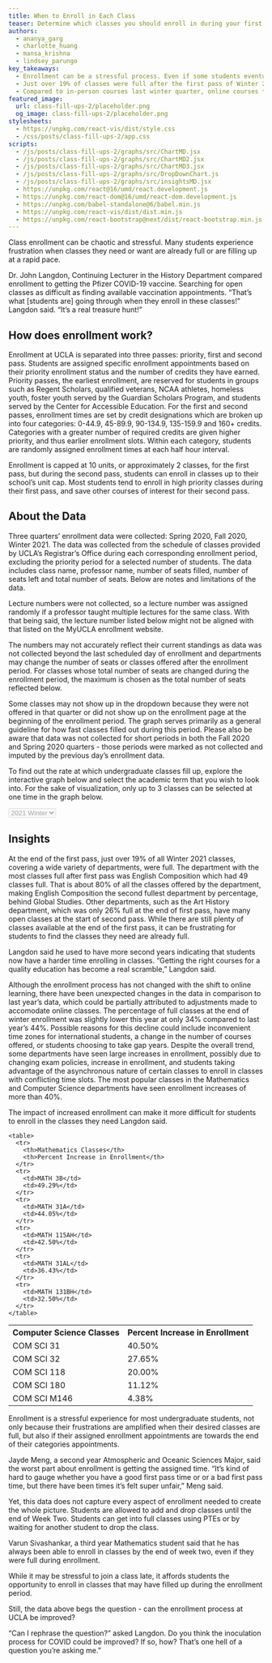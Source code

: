 ```yaml
---
title: When to Enroll in Each Class
teaser: Determine which classes you should enroll in during your first or second pass, based on analysis of Spring 2020, Fall 2020, and Winter 2021 Quarter Enrollment Data
authors:
  - ananya_garg
  - charlotte_huang
  - mansa_krishna
  - lindsey_parungo
key_takeaways:
  - Enrollment can be a stressful process. Even if some students eventually get the classes they need, many classes fill up before first and second year students have a chance to enroll. 
  - Just over 19% of classes were full after the first pass of Winter 2021 enrollment. They ranged across departments, with the three fullest by percentage being Global Studies, English Composition, and Physiological Science.  
  - Compared to in-person courses last winter quarter, online courses this quarter Winter 2021 showed up to 50% increased enrollment in Mathematics and Computer Science classes, especially for lower division courses.
featured_image:
  url: class-fill-ups-2/placeholder.png
  og_image: class-fill-ups-2/placeholder.png
stylesheets:
  - https://unpkg.com/react-vis/dist/style.css
  - /css/posts/class-fill-ups-2/app.css
scripts:
  - /js/posts/class-fill-ups-2/graphs/src/ChartMD.jsx
  - /js/posts/class-fill-ups-2/graphs/src/ChartMD2.jsx
  - /js/posts/class-fill-ups-2/graphs/src/ChartMD3.jsx
  - /js/posts/class-fill-ups-2/graphs/src/DropDownChart.js
  - /js/posts/class-fill-ups-2/graphs/src/insightsMD.jsx
  - https://unpkg.com/react@16/umd/react.development.js
  - https://unpkg.com/react-dom@16/umd/react-dom.development.js
  - https://unpkg.com/babel-standalone@6/babel.min.js
  - https://unpkg.com/react-vis/dist/dist.min.js
  - https://unpkg.com/react-bootstrap@next/dist/react-bootstrap.min.js
---
```


Class enrollment can be chaotic and stressful. Many students experience frustration when classes they need or want are already full or are filling up at a rapid pace. 

Dr. John Langdon, Continuing Lecturer in the History Department compared enrollment to getting the Pfizer COVID-19 vaccine. Searching for open classes as difficult as finding available vaccination appointments. “That’s what [students are] going through when they enroll in these classes!” Langdon said. “It’s a real treasure hunt!”

## How does enrollment work?

Enrollment at UCLA is separated into three passes: priority, first and second pass. Students are assigned specific enrollment appointments based on their priority enrollment status and the number of credits they have earned. Priority passes, the earliest enrollment, are reserved for students in groups such as Regent Scholars, qualified veterans, NCAA athletes, homeless youth, foster youth served by the Guardian Scholars Program, and students served by the Center for Accessible Education. For the first and second passes, enrollment times are set by credit designations which are broken up into four categories: 0-44.9, 45-89.9, 90-134.9, 135-159.9 and 160+ credits. Categories with a greater number of required credits are given higher priority, and thus earlier enrollment slots. Within each category, students are randomly assigned enrollment times at each half hour interval. 

Enrollment is capped at 10 units, or approximately 2 classes, for the first pass, but during the second pass, students can enroll in classes up to their school’s unit cap. Most students tend to enroll in high priority classes during their first pass, and save other courses of interest for their second pass. 


## About the Data

Three quarters’ enrollment data were collected: Spring 2020, Fall 2020, Winter 2021. The data was collected from the schedule of classes provided by UCLA’s Registrar’s Office during each corresponding enrollment period, excluding the priority period for a selected number of students. The data includes class name, professor name, number of seats filled, number of seats left and total number of seats. Below are notes and limitations of the data.  

Lecture numbers were not collected, so a lecture number was assigned randomly if a professor taught multiple lectures for the same class. With that being said, the lecture number listed below might not be aligned with that listed on the MyUCLA enrollment website. 

The numbers may not accurately reflect their current standings as data was not collected beyond the last scheduled day of enrollment and departments may change the number of seats or classes offered after the enrollment period. For classes whose total number of seats are changed during the enrollment period, the maximum is chosen as the total number of seats  reflected below. 

Some classes may not show up in the dropdown because they were not offered in that quarter or did not show up on the enrollment page at the beginning of the enrollment period. The graph serves primarily as a general guideline for how fast classes filled out during this period. Please also be aware that data was not collected for short periods in both the Fall 2020 and Spring 2020 quarters - those periods were marked as not collected and imputed by the previous day’s enrollment data. 

To find out the rate at which undergraduate classes fill up, explore the interactive graph below and select the academic term that you wish to look into. For the sake of visualization, only up to 3 classes can be selected at one time in the graph below. 


<!-- Chart container -->
<select id="selectMe" class = "selectgroup" disabled>
    <option value="chartMD_winter">2021 Winter</option>
    <option value="chartMD_fall">2020 FALL</option>
    <option value="chartMD_spring">2020 Spring</option>
</select>

<div id="chartMD_winter" class="group" ></div>
<div id="chartMD_fall" class="group" ></div>
<div id="chartMD_spring" class="group" ></div>

## Insights

At the end of the first pass, just over 19% of all Winter 2021 classes, covering a wide variety of departments, were full. The department with the most classes full after first pass was English Composition which had 49 classes full. That is about 80% of all the classes offered by the department, making English Composition the second fullest department by percentage, behind Global Studies. Other departments, such as the Art History department, which was only 26% full at the end of first pass, have many open classes at the start of second pass. While there are still plenty of classes available at the end of the first pass, it can be frustrating for students to find the classes they need are already full.

Langdon said he used to have more second years indicating that students now have a harder time enrolling in classes. “Getting the right courses for a quality education has become a real scramble,” Langdon said.


<div id="insightsMD"></div>

 Although the enrollment process has not changed with the shift to online learning, there have been unexpected changes in the data in comparison to last year’s data, which could be partially attributed to adjustments made to accomodate online classes. The percentage of full classes at the end of winter enrollment was slightly lower this year at only 34% compared to last year’s 44%. Possible reasons for this decline could include inconvenient time zones for international students, a change in the number of courses offered, or students choosing to take gap years. Despite the overall trend, some departments have seen large increases in enrollment, possibly due to changing exam policies, increase in enrollment, and students taking advantage of the asynchronous nature of certain classes to enroll in classes with conflicting time slots. The most popular classes in the Mathematics and Computer Science departments have seen enrollment increases of more than 40%. 

The impact of increased enrollment can make it more difficult for students to enroll in the classes they need Langdon said.


<div class="float-container">
  <div class="float-child">

    <table>
      <tr>
        <th>Mathematics Classes</th>
        <th>Percent Increase in Enrollment</th>
      </tr>
      <tr>
        <td>MATH 3B</td>
        <td>49.29%</td>
      </tr>
      <tr>
        <td>MATH 31A</td>
        <td>44.05%</td>
      </tr>
      <tr>
        <td>MATH 115AH</td>
        <td>42.50%</td>
      </tr>
      <tr>
        <td>MATH 31AL</td>
        <td>36.43%</td>
      </tr>
      <tr>
        <td>MATH 131BH</td>
        <td>32.50%</td>
      </tr>
    </table>
  </div>

  <div class="float-child">
    <table>
      <tr>
        <th>Computer Science Classes</th>
        <th>Percent Increase in Enrollment</th>
      </tr>
      <tr>
        <td>COM SCI 31</td>
        <td>40.50%</td>
      </tr>
      <tr>
        <td>COM SCI 32</td>
        <td>27.65%</td>
      </tr>
      <tr>
        <td>COM SCI 118</td>
        <td>20.00%</td>
      </tr>
      <tr>
        <td>COM SCI 180</td>
        <td>11.12%</td>
      </tr>
      <tr>
        <td>COM SCI M146</td>
        <td>4.38%</td>
      </tr>
    </table>
  </div>
</div>

Enrollment is a stressful experience for most undergraduate students, not only because their frustrations are amplified when their desired classes are full, but also if their assigned enrollment appointments are towards the end of their categories appointments. 

Jayde Meng, a second year Atmospheric and Oceanic Sciences Major, said the worst part about enrollment is getting the assigned time. “It’s kind of hard to gauge whether you have a good first pass time or or a bad first pass time, but there have been times it’s felt super unfair,” Meng said.

Yet, this data does not capture every aspect of enrollment needed to create the whole picture. Students are allowed to add and drop classes until the end of Week Two. Students can get into full classes using PTEs or by waiting for another student to drop the class. 

Varun Sivashankar, a third year Mathematics student said that he has always been able to enroll in classes by the end of week two, even if they were full during enrollment. 

While it may be stressful to join a class late, it affords students the opportunity to enroll in classes that may have filled up during the enrollment period. 
	
Still, the data above begs the question - can the enrollment process at UCLA be improved?

“Can I rephrase the question?” asked Langdon. Do you think the inoculation process for COVID could be improved? If so, how? That’s one hell of a question you’re asking me.”

<script src="https://unpkg.com/react-vis/dist/dist.min.js"></script>
<script src="https://unpkg.com/react@16/umd/react.development.js" crossorigin></script>
<script src="https://unpkg.com/react-dom@16/umd/react-dom.development.js" crossorigin></script>
<script src="https://unpkg.com/babel-standalone@6/babel.min.js"></script>
<script src="https://unpkg.com/react-bootstrap@next/dist/react-bootstrap.min.js" crossorigin></script>
<script src="https://ajax.googleapis.com/ajax/libs/jquery/2.1.3/jquery.min.js"></script>

<script type="text/babel" src="/js/posts/class-fill-ups-2/graphs/src/ChartMD.jsx"></script>
<script type="text/babel" src="/js/posts/class-fill-ups-2/graphs/src/ChartMD2.jsx"></script>
<script type="text/babel" src="/js/posts/class-fill-ups-2/graphs/src/ChartMD3.jsx"></script>
<script type="text/babel" src="/js/posts/class-fill-ups-2/graphs/src/DropDownChart.js"></script>
<script type="text/babel" src="/js/posts/class-fill-ups-2/graphs/src/insightsMD.jsx"></script>

